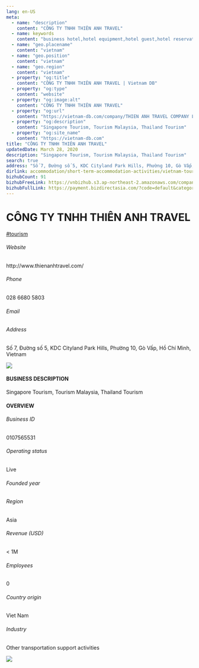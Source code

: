 ```yaml
---
lang: en-US
meta:
  - name: "description"
    content: "CÔNG TY TNHH THIÊN ANH TRAVEL"
  - name: keywords
    content: "business hotel,hotel equipment,hotel guest,hotel reservation,leisure hotel,on site,resort hotels,travelers,vacation,vacation,vacation,vacation,vacation,vacation,vacation,vietnam-tourism-companies"
  - name: "geo.placename"
    content: "vietnam"
  - name: "geo.position"
    content: "vietnam"
  - name: "geo.region"
    content: "vietnam"
  - property: "og:title"
    content: "CÔNG TY TNHH THIÊN ANH TRAVEL | Vietnam DB"
  - property: "og:type"
    content: "website"
  - property: "og:image:alt"
    content: "CÔNG TY TNHH THIÊN ANH TRAVEL"
  - property: "og:url"
    content: "https://vietnam-db.com/company/THIEN ANH TRAVEL COMPANY LIMITED-2557634"
  - property: "og:description"
    content: "Singapore Tourism, Tourism Malaysia, Thailand Tourism"
  - property: "og:site_name"
    content: "https://vietnam-db.com"
title: "CÔNG TY TNHH THIÊN ANH TRAVEL"
updatedDate: March 28, 2020
description: "Singapore Tourism, Tourism Malaysia, Thailand Tourism"
search: true
address: "Số 7, Đường số 5, KDC Cityland Park Hills, Phường 10, Gò Vấp, Hồ Chí Minh, Vietnam"
dirlink: accommodation/short-term-accommodation-activities/vietnam-tourism-companies
bizhubCount: 91
bizhubFreeLink: https://vnbizhub.s3.ap-northeast-2.amazonaws.com/companies/vietnam-tourism-companies_preview.xlsx
bizhubFullLink: https://payment.bizdirectasia.com/?code=default&category=bizhub&item=vietnam-tourism-companies&redirect=https://vietnam-db.com
---
```



<div class="bd-item">
    <div class="item-content">
        <div class="detail-title-wrap">
            <h1 class="detail-title">
                CÔNG TY TNHH THIÊN ANH TRAVEL
            </h1>
        </div>
		<div class="detail-tagslist"><a href="/accommodation/short-term-accommodation-activities/tags/tourism" class="detail-tagitem">#tourism</a></div>
        <h6 class="bd-label">Website</h6>
        <p>http://www.thienanhtravel.com/</p>
		<h6 class="bd-label">Phone</h6>
        <p>028 6680 5803</p>
        <h6 class="bd-label">Email</h6>
        <p><a class="textColorPrimary" href="#"></a></p>
        <h6 class="bd-label">Address</h6>
        <p>Số 7, Đường số 5, KDC Cityland Park Hills, Phường 10, Gò Vấp, Hồ Chí Minh, Vietnam</p>
    </div>
</div>

<div class="banner-wrap text-center"><a href="" class="banner-link"><img src="/assets/vndb.com/BannerAds2.jpg" class="banner-img"></a></div>

<div class="bd-item">
    <div class="item-content">
        <h4 class="textColorPrimary item-title">BUSINESS DESCRIPTION</h4>
        <p>Singapore Tourism, Tourism Malaysia, Thailand Tourism</p>
    </div>
</div>

<div class="bd-item">
    <div class="item-content">
        <h4 class="textColorPrimary item-title">OVERVIEW</h4>
        <div class="item-info">
            <h6 class="bd-label">Business ID</h6>
            <p>0107565531</p>
        </div>
        <div class="item-info">
            <h6 class="bd-label">Operating status</h6>
            <p>Live<small class="bd-status_dot live"></small></p>
        </div>
        <div class="item-info">
            <h6 class="bd-label">Founded year</h6>
            <p></p>
        </div>
        <div class="item-info">
            <h6 class="bd-label">Region</h6>
            <p>Asia</p>
        </div>
        <div class="item-info">
            <h6 class="bd-label">Revenue (USD)</h6>
            <p>&lt; 1M</p>
        </div>
        <div class="item-info">
            <h6 class="bd-label">Employees</h6>
            <p>0</p>
        </div>
        <div class="item-info">
            <h6 class="bd-label">Country origin</h6>
            <p>Viet Nam</p>
        </div>
        <div class="item-info">
            <h6 class="bd-label">Industry</h6>
            <p>Other transportation support activities</p>
        </div>
    </div>
</div>

<div class="banner-wrap text-center"><a href="" class="banner-link"><img src="/assets/vndb.com/BannerAd_04_728x90.jpg" class="banner-img"></a></div>

<CustomPopup popupTitle="ENTER EMAIL TO DOWNLOAD" popupSubTitle="The companies data will be sent to your inbox. Please enter your email." :free="this.$frontmatter.bizhubFreeLink" :paid="this.$frontmatter.bizhubFullLink" :count="this.$frontmatter.bizhubCount"/>

